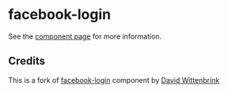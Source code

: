facebook-login
================

See the [component page](http://davidwittenbrink.github.io/facebook-login) for more information.

## Credits

This is a fork of [facebook-login](https://github.com/davidwittenbrink/facebook-login) component by [David Wittenbrink](https://github.com/davidwittenbrink)
